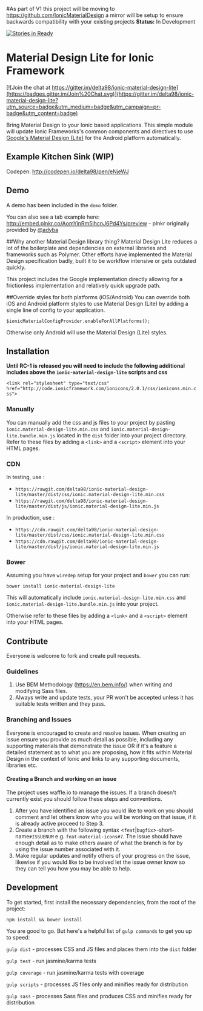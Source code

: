#As part of V1 this project will be moving to https://github.com/IonicMaterialDesign a mirror will be setup to ensure backwards compatibility with your existing projects
**Status:** In Development

[![Stories in Ready](https://badge.waffle.io/delta98/ionic-material-design-lite.png?label=ready&title=Ready)](https://waffle.io/delta98/ionic-material-design-lite)
# Material Design Lite for Ionic Framework

[![Join the chat at https://gitter.im/delta98/ionic-material-design-lite](https://badges.gitter.im/Join%20Chat.svg)](https://gitter.im/delta98/ionic-material-design-lite?utm_source=badge&utm_medium=badge&utm_campaign=pr-badge&utm_content=badge)

Bring Material Design to your Ionic based applications. This simple module will update Ionic Frameworks's common components and directives to use [Google's Material Design (Lite)](http://www.getmdl.io/) for the Android platform automatically.

## Example Kitchen Sink (WIP)
Codepen: http://codepen.io/delta98/pen/eNjeWJ

## Demo
A demo has been included in the `demo` folder.

You can also see a tab example here: http://embed.plnkr.co/AomYinRm5IhcnJ6Pd4Ys/preview - plnkr originally provided by [@adyba](https://github.com/adyba)

##Why another Material Design library thing?
Material Design Lite reduces a lot of the boilerplate and dependencies on external libraries and frameworks such as Polymer. Other efforts have implemented the Material Design specification badly, built it to be workflow intensive or gets outdated quickly.

This project includes the Google implementation directly allowing for a frictionless implementation and relatively quick upgrade path.

##Override styles for both platforms (iOS/Android)
You can override both iOS and Android platform styles to use Material Design (Lite) by adding a single line of config to your application.

`$ionicMaterialConfigProvider.enableForAllPlatforms();`

Otherwise only Android will use the Material Design (Lite) styles.

## Installation

**Until RC-1 is released you will need to include the following additional includes above the `ionic-material-design-lite` scripts and css**

`<link rel="stylesheet" type="text/css" href="http://code.ionicframework.com/ionicons/2.0.1/css/ionicons.min.css">`

### Manually 
You can manually add the css and js files to your project by pasting `ionic.material-design-lite.min.css` and `ionic.material-design-lite.bundle.min.js` located in the `dist` folder into your project directory.
Refer to these files by adding a `<link>` and a `<script>` element into your HTML pages.

### CDN 

In testing, use :

- `https://rawgit.com/delta98/ionic-material-design-lite/master/dist/css/ionic.material-design-lite.min.css`
- `https://rawgit.com/delta98/ionic-material-design-lite/master/dist/js/ionic.material-design-lite.min.js`

In production, use :

- `https://cdn.rawgit.com/delta98/ionic-material-design-lite/master/dist/css/ionic.material-design-lite.min.css`
- `https://cdn.rawgit.com/delta98/ionic-material-design-lite/master/dist/js/ionic.material-design-lite.min.js`

### Bower
Assuming you have `wiredep` setup for your project and `bower` you can run:

`bower install ionic-material-design-lite`

This will automatically include `ionic.material-design-lite.min.css` and `ionic.material-design-lite.bundle.min.js` into your project.

Otherwise refer to these files by adding a `<link>` and a `<script>` element into your HTML pages.

## Contribute
Everyone is welcome to fork and create pull requests.

### Guidelines
1. Use BEM Methodology (https://en.bem.info/) when writing and modifying Sass files.
2. Always write and update tests, your PR won't be accepted unless it has suitable tests written and they pass.

### Branching and Issues
Everyone is encouraged to create and resolve issues. When creating an issue ensure you provide as much detail as possible, including any supporting materials that demonstrate the issue OR if it's a feature a detailed statement as to what you are proposing, how it fits within Material Design in the context of Ionic and links to any supporting documents, libraries etc.

#### Creating a Branch and working on an issue
The project uses waffle.io to manage the issues. If a branch doesn't currently exist you should follow these steps and conventions.

1. After you have identified an issue you would like to work on you should comment and let others know who you will be working on that issue, if it is already active proceed to Step 3.
2. Create a branch with the following syntax <`feat`|`bugfix`>-short-name`#ISSUENUM` e.g. `feat-material-icons#7`. The issue should have enough detail as to make others aware of what the branch is for by using the issue number associated with it.
3. Make regular updates and notify others of your progress on the issue, likewise if you would like to be involved let the issue owner know so they can tell you how you may be able to help.

## Development
To get started, first install the necessary dependencies, from the root of the project:

`npm install && bower install`

You are good to go. But here's a helpful list of `gulp commands` to get you up to speed:

`gulp dist` - processes CSS and JS files and places them into the `dist` folder

`gulp test` - run jasmine/karma tests

`gulp coverage` - run jasmine/karma tests with coverage

`gulp scripts` - processes JS files only and minifies ready for distribution 

`gulp sass` - processes Sass files and produces CSS and minifies ready for distribution 
